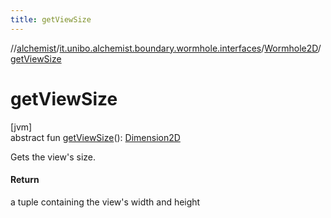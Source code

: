 ```yaml
---
title: getViewSize
---
```

//[alchemist](../../../index.html)/[it.unibo.alchemist.boundary.wormhole.interfaces](../index.html)/[Wormhole2D](index.html)/[getViewSize](get-view-size.html)



# getViewSize



[jvm]\
abstract fun [getViewSize](get-view-size.html)(): [Dimension2D](https://docs.oracle.com/javase/8/docs/api/java/awt/geom/Dimension2D.html)



Gets the view's size.



#### Return



a tuple containing the view's width and height




